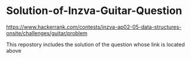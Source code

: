 # Solution-of-Inzva-Guitar-Question
https://www.hackerrank.com/contests/inzva-ap02-05-data-structures-onsite/challenges/guitar/problem

This repostory includes the solution of the question whose link is located above
